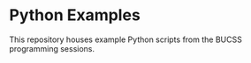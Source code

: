 # Python Examples
This repository houses example Python scripts from the BUCSS programming sessions.
